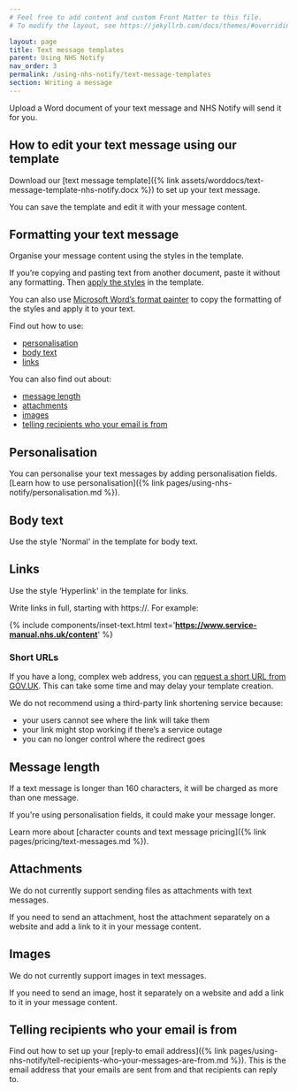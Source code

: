 ```yaml
---
# Feel free to add content and custom Front Matter to this file.
# To modify the layout, see https://jekyllrb.com/docs/themes/#overriding-theme-defaults

layout: page
title: Text message templates
parent: Using NHS Notify
nav_order: 3
permalink: /using-nhs-notify/text-message-templates
section: Writing a message
---
```


Upload a Word document of your text message and NHS Notify will send it for you.

## How to edit your text message using our template

Download our [text message template]({% link assets/worddocs/text-message-template-nhs-notify.docx %}) to set up your text message.

You can save the template and edit it with your message content.

## Formatting your text message

Organise your message content using the styles in the template.

If you’re copying and pasting text from another document, paste it without any formatting. Then [apply the styles](https://support.microsoft.com/en-gb/office/apply-styles-f8b96097-4d25-4fac-8200-6139c8093109) in the template.

You can also use [Microsoft Word’s format painter](https://support.microsoft.com/en-gb/office/use-the-format-painter-4bb415a9-d4e4-42b7-b579-170adc594e40) to copy the formatting of the styles and apply it to your text.

Find out how to use:

- [personalisation](#personalisation)<!-- markdownlint-disable-line -->
- [body text](#body-text)
- [links](#links)

You can also find out about:

- [message length](#message-length)<!-- markdownlint-disable-line -->
- [attachments](#attachments)<!-- markdownlint-disable-line -->
- [images](#images)
- [telling recipients who your email is from](#telling-recipients-who-your-email-is-from)

## Personalisation

You can personalise your text messages by adding personalisation fields. [Learn how to use personalisation]({% link pages/using-nhs-notify/personalisation.md %}).

## Body text

Use the style 'Normal' in the template for body text.

## Links

Use the style ‘Hyperlink' in the template for links.

Write links in full, starting with https://. For example:

{% include components/inset-text.html
    text='<b><span>https://www.service-manual.nhs.uk/content</span></b>'
%}

### Short URLs

If you have a long, complex web address, you can [request a short URL from GOV.UK](https://www.gov.uk/guidance/contact-the-government-digital-service/request-a-thing#short-url). This can take some time and may delay your template creation.

We do not recommend using a third-party link shortening service because:

- your users cannot see where the link will take them
- your link might stop working if there’s a service outage
- you can no longer control where the redirect goes

## Message length

If a text message is longer than 160 characters, it will be charged as more than one message.

If you're using personalisation fields, it could make your message longer.

Learn more about [character counts and text message pricing]({% link pages/pricing/text-messages.md %}).

## Attachments

We do not currently support sending files as attachments with text messages.

If you need to send an attachment, host the attachment separately on a website and add a link to it in your message content.

## Images

We do not currently support images in text messages.

If you need to send an image, host it separately on a website and add a link to it in your message content.

## Telling recipients who your email is from

Find out how to set up your [reply-to email address]({% link pages/using-nhs-notify/tell-recipients-who-your-messages-are-from.md %}). This is the email address that your emails are sent from and that recipients can reply to.

